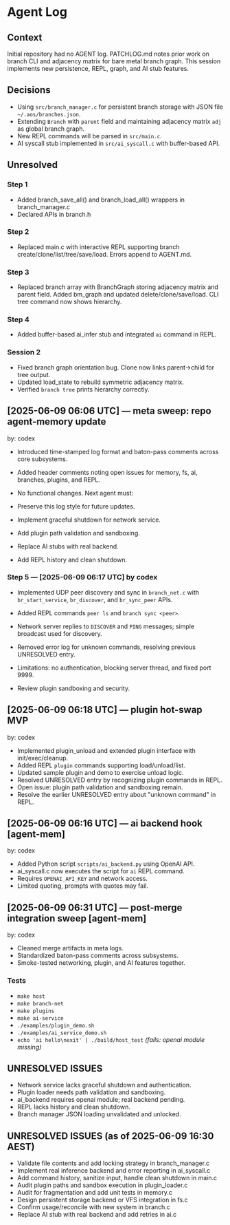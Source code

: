 # Agent Log

## Context
Initial repository had no AGENT log. PATCHLOG.md notes prior work on branch CLI and adjacency matrix for bare metal branch graph. This session implements new persistence, REPL, graph, and AI stub features.

## Decisions
- Using `src/branch_manager.c` for persistent branch storage with JSON file `~/.aos/branches.json`.
- Extending `Branch` with `parent` field and maintaining adjacency matrix `adj` as global branch graph.
- New REPL commands will be parsed in `src/main.c`.
- AI syscall stub implemented in `src/ai_syscall.c` with buffer-based API.

## Unresolved



### Step 1
- Added branch_save_all() and branch_load_all() wrappers in branch_manager.c
- Declared APIs in branch.h

### Step 2
- Replaced main.c with interactive REPL supporting branch create/clone/list/tree/save/load. Errors append to AGENT.md.

### Step 3
- Replaced branch array with BranchGraph storing adjacency matrix and parent field. Added bm_graph and updated delete/clone/save/load. CLI tree command now shows hierarchy.

### Step 4
- Added buffer-based ai_infer stub and integrated `ai` command in REPL.

### Session 2
- Fixed branch graph orientation bug. Clone now links parent->child for tree output.
- Updated load_state to rebuild symmetric adjacency matrix.
- Verified `branch tree` prints hierarchy correctly.
## [2025-06-09 06:06 UTC] — meta sweep: repo agent-memory update
by: codex
- Introduced time-stamped log format and baton-pass comments across core subsystems.
- Added header comments noting open issues for memory, fs, ai, branches, plugins, and REPL.
- No functional changes.
Next agent must:

- Preserve this log style for future updates.
- Implement graceful shutdown for network service.
- Add plugin path validation and sandboxing.
- Replace AI stubs with real backend.
- Add REPL history and clean shutdown.

### Step 5 — [2025-06-09 06:17 UTC] by codex
- Implemented UDP peer discovery and sync in `branch_net.c` with `br_start_service`, `br_discover`, and `br_sync_peer` APIs.
- Added REPL commands `peer ls` and `branch sync <peer>`.
- Network server replies to `DISCOVER` and `PING` messages; simple broadcast used for discovery.
- Removed error log for unknown commands, resolving previous UNRESOLVED entry.
- Limitations: no authentication, blocking server thread, and fixed port 9999.

- Review plugin sandboxing and security.

## [2025-06-09 06:18 UTC] — plugin hot-swap MVP
by: codex
- Implemented plugin_unload and extended plugin interface with init/exec/cleanup.
- Added REPL `plugin` commands supporting load/unload/list.
- Updated sample plugin and demo to exercise unload logic.
- Resolved UNRESOLVED entry by recognizing plugin commands in REPL.
- Open issue: plugin path validation and sandboxing remain.
- Resolve the earlier UNRESOLVED entry about "unknown command" in REPL.
## [2025-06-09 06:16 UTC] — ai backend hook [agent-mem]
by: codex
- Added Python script `scripts/ai_backend.py` using OpenAI API.
- ai_syscall.c now executes the script for `ai` REPL command.
- Requires `OPENAI_API_KEY` and network access.
- Limited quoting, prompts with quotes may fail.

## [2025-06-09 06:31 UTC] — post-merge integration sweep [agent-mem]
by: codex
- Cleaned merge artifacts in meta logs.
- Standardized baton-pass comments across subsystems.
- Smoke-tested networking, plugin, and AI features together.
### Tests
- `make host`
- `make branch-net`
- `make plugins`
- `make ai-service`
- `./examples/plugin_demo.sh`
- `./examples/ai_service_demo.sh`
- `echo 'ai hello\nexit' | ./build/host_test` *(fails: openai module missing)*

## UNRESOLVED ISSUES
- Network service lacks graceful shutdown and authentication.
- Plugin loader needs path validation and sandboxing.
- ai_backend requires openai module; real backend pending.
- REPL lacks history and clean shutdown.
- Branch manager JSON loading unvalidated and unlocked.
## UNRESOLVED ISSUES (as of 2025-06-09 16:30 AEST)
- Validate file contents and add locking strategy in branch_manager.c
- Implement real inference backend and error reporting in ai_syscall.c
- Add command history, sanitize input, handle clean shutdown in main.c
- Audit plugin paths and sandbox execution in plugin_loader.c
- Audit for fragmentation and add unit tests in memory.c
- Design persistent storage backend or VFS integration in fs.c
- Confirm usage/reconcile with new system in branch.c
- Replace AI stub with real backend and add retries in ai.c
